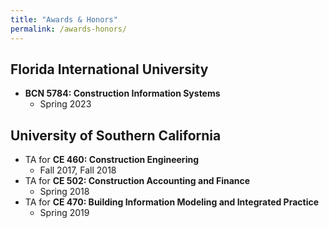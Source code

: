 ```yaml
---
title: "Awards & Honors"
permalink: /awards-honors/
---
```



## Florida International University
- **BCN 5784: Construction Information Systems**
	- Spring 2023


## University of Southern California
- TA for **CE 460: Construction Engineering**
	- Fall 2017, Fall 2018
- TA for **CE 502: Construction Accounting and Finance**
	- Spring 2018
- TA for **CE 470: Building Information Modeling and Integrated Practice**
	- Spring 2019